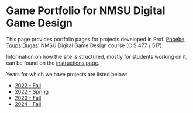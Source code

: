 # Game Portfolio for NMSU Digital Game Design

This page provides portfolio pages for projects developed in Prof. [Phoebe Toups Dugas'](https://pixllab.github.io) NMSU Digital Game Design course (C S 477 / 517). 

Information on how the site is structured, mostly for students working on it, can be found on the [instructions page](instructions.md). 

Years for which we have projects are listed below:

* [2022 - Fall](/2022-3/index.md)
* [2022 - Spring](/2022-1/index.md)
* [2020 - Fall](/2020-3/index.md)
* [2024 - Fall](/2024-3/index.md)
